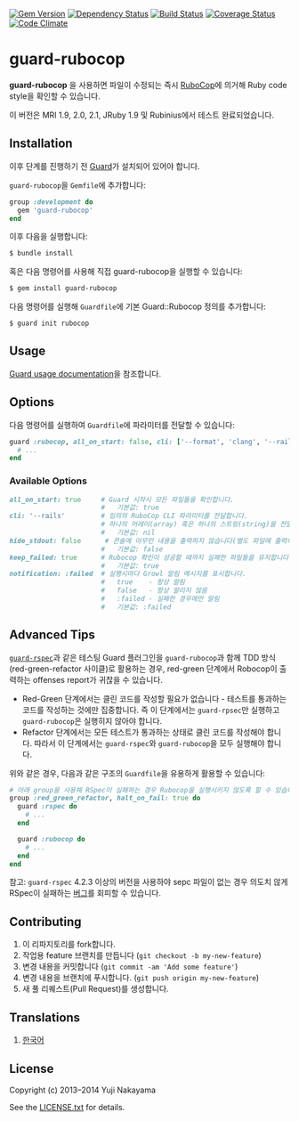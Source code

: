 [![Gem Version](http://img.shields.io/gem/v/guard-rubocop.svg)](http://badge.fury.io/rb/guard-rubocop)
[![Dependency Status](http://img.shields.io/gemnasium/yujinakayama/guard-rubocop.svg)](https://gemnasium.com/yujinakayama/guard-rubocop)
[![Build Status](https://travis-ci.org/yujinakayama/guard-rubocop.svg?branch=master)](https://travis-ci.org/yujinakayama/guard-rubocop)
[![Coverage Status](http://img.shields.io/coveralls/yujinakayama/guard-rubocop/master.svg)](https://coveralls.io/r/yujinakayama/guard-rubocop)
[![Code Climate](http://img.shields.io/codeclimate/github/yujinakayama/guard-rubocop.svg)](https://codeclimate.com/github/yujinakayama/guard-rubocop)

# guard-rubocop

**guard-rubocop** 을 사용하면 파일이 수정되는 즉시 [RuboCop](https://github.com/bbatsov/rubocop)에 의거해 Ruby code style을 확인할 수 있습니다.

이 버전은 MRI 1.9, 2.0, 2.1, JRuby 1.9 및 Rubinius에서 테스트 완료되었습니다.

## Installation

이후 단계를 진행하기 전 [Guard](https://github.com/guard/guard)가 설치되어 있어야 합니다.

`guard-rubocop`을 `Gemfile`에 추가합니다:

```ruby
group :development do
  gem 'guard-rubocop'
end
```

이후 다음을 실행합니다:

```sh
$ bundle install
```

혹은 다음 명령어를 사용해 직접 guard-rubocop을 실행할 수 있습니다:

```sh
$ gem install guard-rubocop
```

다음 명령어를 실행해 `Guardfile`에 기본 Guard::Rubocop 정의를 추가합니다:

```sh
$ guard init rubocop
```

## Usage

[Guard usage documentation](https://github.com/guard/guard#readme)을 참조합니다.

## Options

다음 명령어를 실행하여 `Guardfile`에 파라미터를 전달할 수 있습니다:

```ruby
guard :rubocop, all_on_start: false, cli: ['--format', 'clang', '--rails'] do
  # ...
end
```

### Available Options

```ruby
all_on_start: true     # Guard 시작시 모든 파일들을 확인합니다.
                       #   기본값: true
cli: '--rails'         # 임의의 RuboCop CLI 파라미터를 전달합니다.
                       # 하나의 어레이(array) 혹은 하나의 스트링(string)을 전달할 수 있습니다.
                       #   기본값: nil
hide_stdout: false      # 콘솔에 아무런 내용을 출력하지 않습니다(별도 파일에 출력하는 경우).
                       #   기본값: false
keep_failed: true      # Rubocop 확인이 성공할 때까지 실패한 파일들을 유지합니다.
                       #   기본값: true
notification: :failed  # 실행시마다 Growl 알림 메시지를 표시합니다.
                       #   true    - 항상 알림
                       #   false   - 항상 알리지 않음
                       #   :failed - 실패한 경우에만 알림
                       #   기본값: :failed
```

## Advanced Tips

[`guard-rspec`](https://github.com/guard/guard-rspec)과 같은 테스팅 Guard 플러그인을 `guard-rubocop`과 함께 TDD 방식(red-green-refactor 사이클)로 활용하는 경우, red-green 단계에서 Robocop이 출력하는 offenses report가 귀찮을 수 있습니다.

* Red-Green 단계에서는 클린 코드를 작성할 필요가 없습니다 - 테스트를 통과하는 코드를 작성하는 것에만 집중합니다. 즉 이 단계에서는 `guard-rpsec`만 실행하고 `guard-rubocop`은 실행히지 않아야 합니다.
* Refactor 단계에서는 모든 테스트가 통과하는 상태로 클린 코드를 작성해야 합니다. 따라서 이 단계에서는 `guard-rspec`와 `guard-rubocop`을 모두 실행해야 합니다.

위와 같은 경우, 다음과 같은 구조의 `Guardfile`을 유용하게 활용할 수 있습니다:

```ruby
# 아래 group을 사용해 RSpec이 실패하는 경우 Rubocop을 실행시키지 않도록 할 수 있습니다
group :red_green_refactor, halt_on_fail: true do
  guard :rspec do
    # ...
  end

  guard :rubocop do
    # ...
  end
end
```

참고: `guard-rspec` 4.2.3 이상의 버전을 사용하야 sepc 파일이 없는 경우 의도치 않게 RSpec이 실패하는 [버그](https://github.com/guard/guard-rspec/pull/234)를 회피할 수 있습니다.

## Contributing

1. 이 리파지토리를 fork합니다.
2. 작업용 feature 브랜치를 만듭니다 (`git checkout -b my-new-feature`)
3. 변경 내용을 커밋합니다 (`git commit -am 'Add some feature'`)
4. 변경 내용을 브랜치에 푸시합니다. (`git push origin my-new-feature`)
5. 새 풀 리퀘스트(Pull Request)를 생성합니다.

## Translations

1. [한국어](./README_KO.md)

## License

Copyright (c) 2013–2014 Yuji Nakayama

See the [LICENSE.txt](LICENSE.txt) for details.
